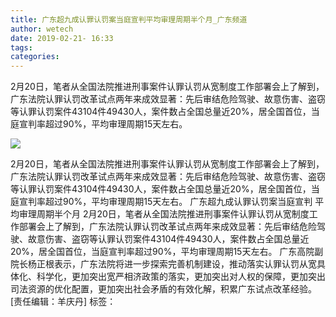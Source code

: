 ```yaml
---
title: 广东超九成认罪认罚案当庭宣判平均审理周期半个月_广东频道
author: wetech
date: 2019-02-21- 16:33
tags: 
categories: 
---
```

2月20日，笔者从全国法院推进刑事案件认罪认罚从宽制度工作部署会上了解到，广东法院认罪认罚改革试点两年来成效显著：先后审结危险驾驶、故意伤害、盗窃等认罪认罚案件43104件49430人，案件数占全国总量近20%，居全国首位，当庭宣判率超过90%，平均审理周期15天左右。
<!-- more -->
                
<img align="center" border="0" src="http://p2.ifengimg.com/a/2016/0810/204c433878d5cf9size1_w16_h16.png" />
                
                
            
2月20日，笔者从全国法院推进刑事案件认罪认罚从宽制度工作部署会上了解到，广东法院认罪认罚改革试点两年来成效显著：先后审结危险驾驶、故意伤害、盗窃等认罪认罚案件43104件49430人，案件数占全国总量近20%，居全国首位，当庭宣判率超过90%，平均审理周期15天左右。
广东超九成认罪认罚案当庭宣判
平均审理周期半个月
2月20日，笔者从全国法院推进刑事案件认罪认罚从宽制度工作部署会上了解到，广东法院认罪认罚改革试点两年来成效显著：先后审结危险驾驶、故意伤害、盗窃等认罪认罚案件43104件49430人，案件数占全国总量近20%，居全国首位，当庭宣判率超过90%，平均审理周期15天左右。
广东高院副院长杨正根表示，广东法院将进一步探索完善机制建设，推动落实认罪认罚从宽具体化、科学化，更加突出宽严相济政策的落实，更加突出对人权的保障，更加突出司法资源的优化配置，更加突出社会矛盾的有效化解，积累广东试点改革经验。
[责任编辑：羊庆丹]
标签：
 
             
